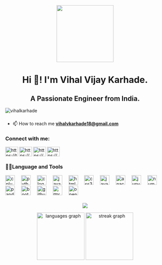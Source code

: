 <div align="center">  
  <img height="180" weidth="100" src="https://user-images.githubusercontent.com/74038190/212748842-9fcbad5b-6173-4175-8a61-521f3dbb7514.gif"  />
</div>

###

<h1 align="center">Hi 👋! I'm Vihal Vijay Karhade.</h1>
<h2 align="center">A Passionate Engineer from India.</h2>


<p align="left"> <img src="https://komarev.com/ghpvc/?username=vihalkarhade&label=Profile%20views&color=0e75b6&style=flat" alt="vihalkarhade" /> </p>

### 

- 📫 How to reach me **vihalvkarhade18@gmail.com**

<h3 align="left">Connect with me:</h3>
<p align="left">
<a href="https://twitter.com/https://twitter.com/karhadevihal" target="blank"><img align="center" src="https://raw.githubusercontent.com/rahuldkjain/github-profile-readme-generator/master/src/images/icons/Social/twitter.svg" alt="https://twitter.com/karhadevihal" height="30" width="40" /></a>
<a href="https://linkedin.com/in/https://www.linkedin.com/in/vihal-k-865596220" target="blank"><img align="center" src="https://raw.githubusercontent.com/rahuldkjain/github-profile-readme-generator/master/src/images/icons/Social/linked-in-alt.svg" alt="https://www.linkedin.com/in/vihal-k-865596220" height="30" width="40" /></a>
<a href="https://kaggle.com/https://www.kaggle.com/vihalkarhade" target="blank"><img align="center" src="https://raw.githubusercontent.com/rahuldkjain/github-profile-readme-generator/master/src/images/icons/Social/kaggle.svg" alt="https://www.kaggle.com/vihalkarhade" height="30" width="40" /></a>
<a href="https://www.hackerrank.com/https://www.hackerrank.com/profile/vihalvkarhade18" target="blank"><img align="center" src="https://raw.githubusercontent.com/rahuldkjain/github-profile-readme-generator/master/src/images/icons/Social/hackerrank.svg" alt="https://www.hackerrank.com/profile/vihalvkarhade18" height="30" width="40" /></a>
</p>


###

<h3>🧑‍💻Language and Tools </h3>
<div align="left">
  <img src="https://cdn.jsdelivr.net/gh/devicons/devicon/icons/cplusplus/cplusplus-original.svg" height="30" alt="cplusplus logo"  />
  <img width="12" />
  <img src="https://cdn.jsdelivr.net/gh/devicons/devicon/icons/python/python-original.svg" height="30" alt="python logo"  />
  <img width="12" />
  <img src="https://cdn.jsdelivr.net/gh/devicons/devicon/icons/c/c-original.svg" height="30" alt="c logo"  />
  <img width="12" />
  <img src="https://cdn.jsdelivr.net/gh/devicons/devicon/icons/java/java-original.svg" height="30" alt="java logo"  />
  <img width="12" />
  <img src="https://cdn.jsdelivr.net/gh/devicons/devicon/icons/html5/html5-original.svg" height="30" alt="html5 logo"  />
  <img width="12" />
  <img src="https://cdn.jsdelivr.net/gh/devicons/devicon/icons/css3/css3-original.svg" height="30" alt="css3 logo"  />
  <img width="12" />
  <img src="https://cdn.jsdelivr.net/gh/devicons/devicon/icons/javascript/javascript-original.svg" height="30" alt="javascript logo"  />
  <img width="12" />
  <img src="https://cdn.jsdelivr.net/gh/devicons/devicon/icons/anaconda/anaconda-original.svg" height="30" alt="anaconda logo"  />
  <img width="12" />
  <img src="https://cdn.jsdelivr.net/gh/devicons/devicon/icons/jupyter/jupyter-original.svg" height="30" alt="jupyter logo"  />
  <img width="12" />
  <img src="https://cdn.jsdelivr.net/gh/devicons/devicon/icons/numpy/numpy-original.svg" height="30" alt="numpy logo"  />
  <img width="12" />
  <img src="https://cdn.jsdelivr.net/gh/devicons/devicon/icons/pandas/pandas-original.svg" height="30" alt="pandas logo"  />
  <img width="12" />
  <img src="https://cdn.jsdelivr.net/gh/devicons/devicon/icons/bootstrap/bootstrap-original.svg" height="30" alt="bootstrap logo"  />
  <img width="12" />
  <img src="https://cdn.jsdelivr.net/gh/devicons/devicon/icons/github/github-original.svg" height="30" alt="github logo"  />
  <img width="12" />
  <img src="https://cdn.jsdelivr.net/gh/devicons/devicon/icons/mysql/mysql-original.svg" height="30" alt="mysql logo"  />
  <img width="12" />
  <img src="https://cdn.jsdelivr.net/gh/devicons/devicon/icons/opencv/opencv-original.svg" height="30" alt="opencv logo"  />
</div>

###
###

<div align="center">
<!--   <img src="https://github-profile-trophy.vercel.app?username=vihalkarhade&theme=onedark&column=-1&row=1&margin-w=8&margin-h=8&no-bg=false&no-frame=false&order=4" height="150" alt="trophy graph"  /> -->
<!--   <img src="https://github-readme-stats.vercel.app/api?username=vihalkarhade&hide_title=false&hide_rank=false&show_icons=true&include_all_commits=true&count_private=true&disable_animations=false&theme=dark&locale=en&hide_border=false" height="150" alt="stats graph"  /> -->
  
  ![](https://github-readme-stats.vercel.app/api?username=vihalkarhade&theme=bright&hide_border=false&include_all_commits=false&count_private=false)<br/>

  <img src="https://github-readme-stats.vercel.app/api/top-langs?username=vihalkarhade&locale=en&hide_title=false&layout=compact&card_width=320&langs_count=5&theme=bright&hide_border=false" height="150" alt="languages graph"  />
  <img src="https://streak-stats.demolab.com?user=vihalkarhade&locale=en&mode=daily&theme=bright&hide_border=false&border_radius=5" height="150" alt="streak graph"  /> 




</div>

###
